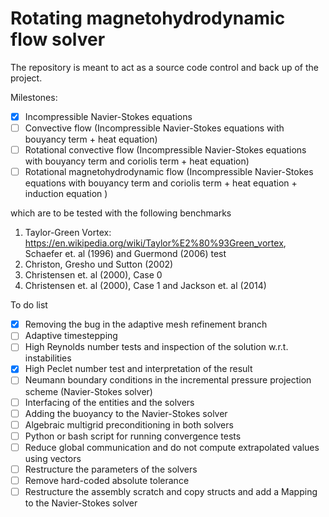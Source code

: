 # Rotating magnetohydrodynamic flow solver
The repository is meant to act as a source code control and back up of the project.

Milestones:
- [x] Incompressible Navier-Stokes equations
- [ ] Convective flow (Incompressible Navier-Stokes equations with bouyancy term + heat equation)
- [ ] Rotational convective flow (Incompressible Navier-Stokes equations with bouyancy term and coriolis term + heat equation)
- [ ] Rotational magnetohydrodynamic flow (Incompressible Navier-Stokes equations with bouyancy term and coriolis term + heat equation + induction equation )

which are to be tested with the following benchmarks
1. Taylor-Green Vortex: https://en.wikipedia.org/wiki/Taylor%E2%80%93Green_vortex, Schaefer et. al (1996) and Guermond (2006) test
1. Christon, Gresho und Sutton (2002)
1. Christensen et. al (2000), Case 0
1. Christensen et. al (2000), Case 1 and Jackson et. al (2014)

To do list
- [x] Removing the bug in the adaptive mesh refinement branch
- [ ] Adaptive timestepping
- [ ] High Reynolds number tests and inspection of the solution w.r.t. instabilities
- [x] High Peclet number test and interpretation of the result
- [ ] Neumann boundary conditions in the incremental pressure projection scheme (Navier-Stokes solver)
- [ ] Interfacing of the entities and the solvers
- [ ] Adding the buoyancy to the Navier-Stokes solver
- [ ] Algebraic multigrid preconditioning in both solvers
- [ ] Python or bash script for running convergence tests
- [ ] Reduce global communication and do not compute extrapolated values using vectors
- [ ] Restructure the parameters of the solvers
- [ ] Remove hard-coded absolute tolerance
- [ ] Restructure the assembly scratch and copy structs and add a Mapping to the Navier-Stokes solver
